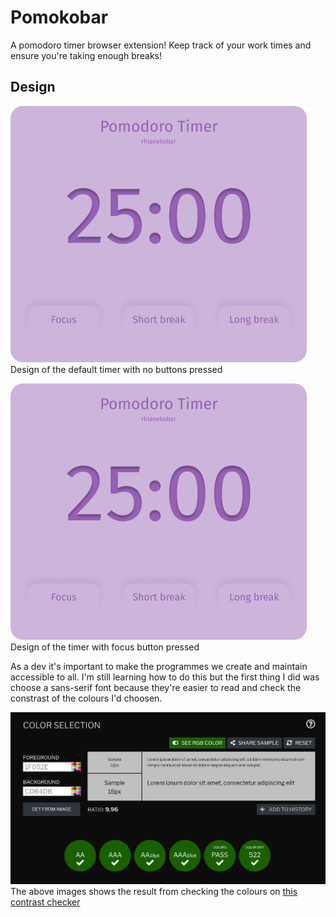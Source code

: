 # Pomokobar

A pomodoro timer browser extension! Keep track of your work times and ensure you're taking enough breaks!

## Design

![default timer design](Images/DefaultTimer.png "Defult timer design")
Design of the default timer with no buttons pressed

![focus pressed timer design](Images/DefaultTimer.png "Focus pressed timer design")
Design of the timer with focus button pressed

As a dev it's important to make the programmes we create and maintain accessible to all. I'm still learning how to do this but the first thing I did was choose a sans-serif font because they're easier to read and check the constrast of the colours I'd choosen.

![Results contrast checker](Images/contrastChecker.png "Results from the contrast checker")
The above images shows the result from checking the colours on [this contrast checker](https://contrastchecker.com/)